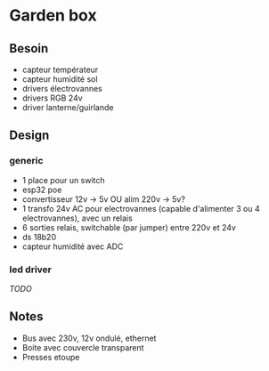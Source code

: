 # Garden box

## Besoin

- capteur températeur
- capteur humidité sol
- drivers électrovannes
- drivers RGB 24v
- driver lanterne/guirlande

## Design

### generic

- 1 place pour un switch
- esp32 poe
- convertisseur 12v -> 5v OU alim 220v -> 5v?
- 1 transfo 24v AC pour electrovannes (capable d'alimenter 3 ou 4 electrovannes), avec un relais
- 6 sorties relais, switchable (par jumper) entre 220v et 24v
- ds 18b20
- capteur humidité avec ADC

### led driver

_TODO_

## Notes

- Bus avec 230v, 12v ondulé, ethernet
- Boite avec couvercle transparent
- Presses etoupe
